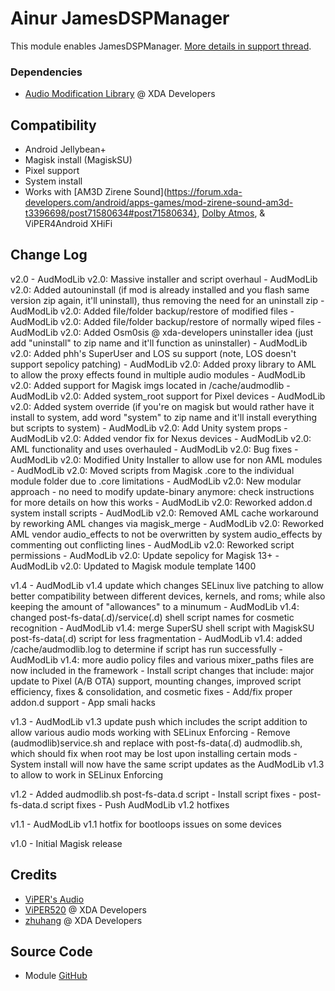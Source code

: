 # Ainur JamesDSPManager
This module enables JamesDSPManager. [More details in support thread](https://forum.xda-developers.com/android/software/soundmod-ainur-audio-t3450516).

### Dependencies
* [Audio Modification Library](https://forum.xda-developers.com/apps/magisk/module-audio-modification-library-t3579612) @ XDA Developers

## Compatibility
* Android Jellybean+
* Magisk install (MagiskSU)
* Pixel support
* System install
* Works with [AM3D Zirene Sound](https://forum.xda-developers.com/android/apps-games/mod-zirene-sound-am3d-t3396698/post71580634#post71580634}, [Dolby Atmos](https://github.com/therealahrion/Dolby-Atmos-ZTE-Axon-7), & ViPER4Android XHiFi

## Change Log
v2.0
	- AudModLib v2.0: Massive installer and script overhaul
	- AudModLib v2.0: Added autouninstall (if mod is already installed and you flash same version zip again, it'll uninstall), thus removing the need for an uninstall zip
	- AudModLib v2.0: Added file/folder backup/restore of modified files
	- AudModLib v2.0: Added file/folder backup/restore of normally wiped files
	- AudModLib v2.0: Added Osm0sis @ xda-developers uninstaller idea (just add "uninstall" to zip name and it'll function as uninstaller)
	- AudModLib v2.0: Added phh's SuperUser and LOS su support (note, LOS doesn't support sepolicy patching)
	- AudModLib v2.0: Added proxy library to AML to allow the proxy effects found in multiple audio modules
	- AudModLib v2.0: Added support for Magisk imgs located in /cache/audmodlib
	- AudModLib v2.0: Added system_root support for Pixel devices
	- AudModLib v2.0: Added system override (if you're on magisk but would rather have it install to system, add word "system" to zip name and it'll install everything but scripts to system)
	- AudModLib v2.0: Add Unity system props
	- AudModLib v2.0: Added vendor fix for Nexus devices
	- AudModLib v2.0: AML functionality and uses overhauled
	- AudModLib v2.0: Bug fixes
	- AudModLib v2.0: Modified Unity Installer to allow use for non AML modules
	- AudModLib v2.0: Moved scripts from Magisk .core to the individual module folder due to .core limitations
	- AudModLib v2.0: New modular approach - no need to modify update-binary anymore: check instructions for more details on how this works
	- AudModLib v2.0: Reworked addon.d system install scripts
	- AudModLib v2.0: Removed AML cache workaround by reworking AML changes via magisk_merge
	- AudModLib v2.0: Reworked AML vendor audio_effects to not be overwritten by system audio_effects by commenting out conflicting lines
	- AudModLib v2.0: Reworked script permissions
	- AudModLib v2.0: Update sepolicy for Magisk 13+
	- AudModLib v2.0: Updated to Magisk module template 1400

v1.4
	- AudModLib v1.4 update which changes SELinux live patching to allow better compatibility between different devices, kernels, and roms; while also keeping the amount of "allowances" to a minumum
	- AudModLib v1.4: changed post-fs-data(.d)/service(.d) shell script names for cosmetic recognition
	- AudModLib v1.4: merge SuperSU shell script with MagiskSU post-fs-data(.d) script for less fragmentation
	- AudModLib v1.4: added /cache/audmodlib.log to determine if script has run successfully
	- AudModLib v1.4: more audio policy files and various mixer_paths files are now included in the framework
	- Install script changes that include: major update to Pixel (A/B OTA) support, mounting changes, improved script efficiency, fixes & consolidation, and cosmetic fixes
	- Add/fix proper addon.d support
	- App smali hacks

v1.3
	- AudModLib v1.3 update push which includes the script addition to allow various audio mods working with SELinux Enforcing
	- Remove (audmodlib)service.sh and replace with post-fs-data(.d) audmodlib.sh, which should fix when root may be lost upon installing certain mods
	- System install will now have the same script updates as the AudModLib v1.3 to allow to work in SELinux Enforcing

v1.2
	- Added audmodlib.sh post-fs-data.d script
	- Install script fixes
	- post-fs-data.d script fixes
	- Push AudModLib v1.2 hotfixes

v1.1
	- AudModLib v1.1 hotfix for bootloops issues on some devices

v1.0
	- Initial Magisk release

## Credits
* [ViPER's Audio](http://vipersaudio.com/blog/)
* [ViPER520](http://vipersaudio.com/blog/) @ XDA Developers
* [zhuhang](https://forum.xda-developers.com/showthread.php?t=2191223) @ XDA Developers

## Source Code
* Module [GitHub](https://github.com/therealahrion/ViPER4Android-FX)